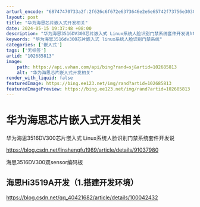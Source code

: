 ```yaml
---
arturl_encode: "68747470733a2f:2f626c6f672e6373646e2e6e65742f73756e3030373730302f:61727469636c652f64657461696c732f313032363835383133"
layout: post
title: "华为海思芯片嵌入式开发相关"
date: 2024-05-15 19:37:48 +08:00
description: "华为海思3516DV300芯片嵌入式 Linux系统人脸识别门禁系统套件开发说https://blo"
keywords: "华为海思3516dv300芯片嵌入式 linux系统人脸识别门禁系统"
categories: ['嵌入式']
tags: ['无标签']
artid: "102685813"
image:
    path: https://api.vvhan.com/api/bing?rand=sj&artid=102685813
    alt: "华为海思芯片嵌入式开发相关"
render_with_liquid: false
featuredImage: https://bing.ee123.net/img/rand?artid=102685813
featuredImagePreview: https://bing.ee123.net/img/rand?artid=102685813
---
```


# 华为海思芯片嵌入式开发相关

华为海思3516DV300芯片嵌入式 Linux系统人脸识别门禁系统套件开发说

<https://blog.csdn.net/linshengfu1989/article/details/91037980>

海思3516DV300双sensor编码板

## 海思Hi3519A开发（1.搭建开发环境）

<https://blog.csdn.net/qq_40421682/article/details/100042432>